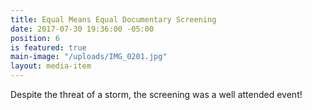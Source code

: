 ```yaml
---
title: Equal Means Equal Documentary Screening
date: 2017-07-30 19:36:00 -05:00
position: 6
is featured: true
main-image: "/uploads/IMG_0201.jpg"
layout: media-item
---
```


Despite the threat of a storm, the screening was a well attended event! 